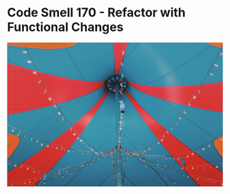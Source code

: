 # Code Smell 170 - Refactor with Functional Changes
            
![Code Smell 170 - Refactor with Functional Changes](Code%20Smell%20170%20-%20Refactor%20with%20Functional%20Changes.jpg)